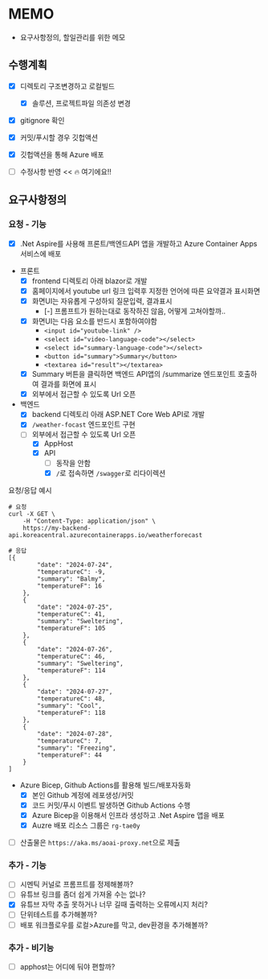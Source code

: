 # MEMO
- 요구사항정의, 할일관리를 위한 메모

## 수행계획
- [x] 디렉토리 구조변경하고 로컬빌드
  - [x] 솔루션, 프로젝트파일 의존성 변경
- [x] gitignore 확인
- [x] 커밋/푸시할 경우 깃헙액션
- [x] 깃헙액션을 통해 Azure 배포
- [ ] 수정사항 반영 << 🔥 여기에요!!



## 요구사항정의
  
### 요청 - 기능
- [x] .Net Aspire를 사용해 프론트/백엔드API 앱을 개발하고 Azure Container Apps 서비스에 배포

- 프론트
  - [x] frontend 디렉토리 아래 blazor로 개발
  - [x] 홈페이지에서 youtube url 링크 입력후 지정한 언어에 따른 요약결과 표시화면
  - [x] 화면UI는 자유롭게 구성하되 질문입력, 결과표시
    - [-] 프롬프트가 원하는대로 동작하진 않음, 어떻게 고쳐야할까..
  - [x] 화면UI는 다음 요소를 반드시 포함하여야함
    - `<input id="youtube-link" />`
    - `<select id="video-language-code"></select>`
    - `<select id="summary-language-code"></select>`
    - `<button id="summary">Summary</button>`
    - `<textarea id="result"></textarea>`
  - [x] Summary 버튼을 클릭하면 백엔드 API앱의 /summarize 엔드포인트 호출하여 결과를 화면에 표시
  - [x] 외부에서 접근할 수 있도록 Url 오픈

- 백엔드
  - [x] backend 디렉토리 아래 ASP.NET Core Web API로 개발
  - [x] `/weather-focast` 엔드포인트 구현
  - [ ] 외부에서 접근할 수 있도록 Url 오픈
    - [x] AppHost
    - [x] API
      - [ ] 동작을 안함
      - [x] `/`로 접속하면 `/swagger`로 리다이렉션

요청/응답 예시
```shell
# 요청
curl -X GET \
    -H "Content-Type: application/json" \
    https://my-backend-api.koreacentral.azurecontainerapps.io/weatherforecast
  
# 응답
[{
        "date": "2024-07-24",
        "temperatureC": -9,
        "summary": "Balmy",
        "temperatureF": 16
    },
    {
        "date": "2024-07-25",
        "temperatureC": 41,
        "summary": "Sweltering",
        "temperatureF": 105
    },
    {
        "date": "2024-07-26",
        "temperatureC": 46,
        "summary": "Sweltering",
        "temperatureF": 114
    },
    {
        "date": "2024-07-27",
        "temperatureC": 48,
        "summary": "Cool",
        "temperatureF": 118
    },
    {
        "date": "2024-07-28",
        "temperatureC": 7,
        "summary": "Freezing",
        "temperatureF": 44
    }
]
```

- Azure Bicep, Github Actions를 활용해 빌드/배포자동화
  - [x] 본인 Github 계정에 레포생성/커밋
  - [x] 코드 커밋/푸시 이벤트 발생하면 Github Actions 수행
  - [x] Azure Bicep을 이용해서 인프라 생성하고 .Net Aspire 앱을 배포
  - [x] Auzre 배포 리소스 그룹은 `rg-tae0y`
  
- [ ] 산출물은 `https://aka.ms/aoai-proxy.net`으로 제출
  
  
### 추가 - 기능
- [ ] 시멘틱 커널로 프롬프트를 정제해볼까?
- [ ] 유튜브 링크를 좀더 쉽게 가져올 수는 없나?
- [x] 유튜브 자막 추출 못하거나 너무 길때 출력하는 오류메시지 처리?
- [ ] 단위테스트를 추가해볼까?  
- [ ] 배포 워크플로우를 로컬>Azure를 막고, dev환경을 추가해볼까?

### 추가 - 비기능
- [ ] apphost는 어디에 둬야 편할까? 